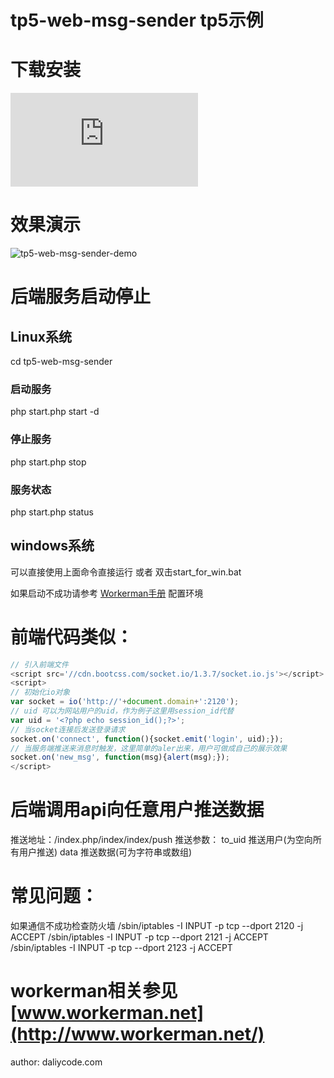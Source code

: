 tp5-web-msg-sender tp5示例
==============

下载安装
======
![tp5-web-msg-sender](http://www.daliycode.com/codes-15-90.html)


效果演示
======
![tp5-web-msg-sender-demo](http://www.daliycode.com/uploads/ueditor/image/20181225/1545719291714879.gif)


后端服务启动停止
======
## Linux系统
cd tp5-web-msg-sender
### 启动服务
php start.php start -d
### 停止服务
php start.php stop
### 服务状态
php start.php status

## windows系统
可以直接使用上面命令直接运行
或者
双击start_for_win.bat

如果启动不成功请参考 [Workerman手册](http://doc3.workerman.net/install/requirement.html) 配置环境


前端代码类似：
====
```javascript
// 引入前端文件
<script src='//cdn.bootcss.com/socket.io/1.3.7/socket.io.js'></script>
<script>
// 初始化io对象
var socket = io('http://'+document.domain+':2120');
// uid 可以为网站用户的uid，作为例子这里用session_id代替
var uid = '<?php echo session_id();?>';
// 当socket连接后发送登录请求
socket.on('connect', function(){socket.emit('login', uid);});
// 当服务端推送来消息时触发，这里简单的aler出来，用户可做成自己的展示效果
socket.on('new_msg', function(msg){alert(msg);});
</script>
```


后端调用api向任意用户推送数据
====
推送地址：/index.php/index/index/push
推送参数：
to_uid 推送用户(为空向所有用户推送)
data 推送数据(可为字符串或数组)

常见问题：
====
如果通信不成功检查防火墙
/sbin/iptables -I INPUT -p tcp --dport 2120 -j ACCEPT
/sbin/iptables -I INPUT -p tcp --dport 2121 -j ACCEPT
/sbin/iptables -I INPUT -p tcp --dport 2123 -j ACCEPT


workerman相关参见 [www.workerman.net](http://www.workerman.net/)
=================


author: daliycode.com
